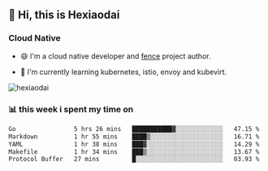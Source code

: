 ## 👋 Hi, this is Hexiaodai

### Cloud Native

- 😄 I'm a cloud native developer and [fence](https://github.com/hexiaodai/fence) project author.

- 🧐 I'm currently learning kubernetes, istio, envoy and kubevirt.

<!--
### 🐵 languages and tools

<code><img height="20" src="https://raw.githubusercontent.com/github/explore/80688e429a7d4ef2fca1e82350fe8e3517d3494d/topics/go/go.png"></code>
<code><img height="20" src="https://raw.githubusercontent.com/github/explore/80688e429a7d4ef2fca1e82350fe8e3517d3494d/topics/linux/linux.png"></code>
<code><img height="20" src="https://raw.githubusercontent.com/github/explore/01ea2a586e5da744792d0ccfce2f68b861f29301/topics/kubernetes/kubernetes.png"></code>
<code><img height="20" src="https://raw.githubusercontent.com/github/explore/80688e429a7d4ef2fca1e82350fe8e3517d3494d/topics/docker/docker.png"></code>
<code><img height="20" src="https://avatars.githubusercontent.com/u/23534644?s=200&v=4"></code>
<code><img height="20" src="https://avatars.githubusercontent.com/u/18700703?s=200&v=4"></code>
-->

<p align="left"> <img src="https://github-readme-stats.vercel.app/api?username=hexiaodai&show_icons=true" alt="hexiaodai" /> </p>

<!--
### 🎉 my open source software

[![GitHub](https://img.shields.io/github/stars/hexiaodai/fence?logo=github&labelColor=495867&color=495867)](https://github.com/hexiaodai/fence)


### 📈 my github stats

<p align="left"> <img src="https://github-readme-stats.vercel.app/api?username=hexiaodai&show_icons=true" alt="hexiaodai" /> </p>

-->

### 📊 this week i spent my time on
<!--START_SECTION:waka-->

```txt
Go                5 hrs 26 mins   ███████████▓░░░░░░░░░░░░░   47.15 %
Markdown          1 hr 55 mins    ████▒░░░░░░░░░░░░░░░░░░░░   16.71 %
YAML              1 hr 38 mins    ███▓░░░░░░░░░░░░░░░░░░░░░   14.29 %
Makefile          1 hr 34 mins    ███▒░░░░░░░░░░░░░░░░░░░░░   13.67 %
Protocol Buffer   27 mins         █░░░░░░░░░░░░░░░░░░░░░░░░   03.93 %
```

<!--END_SECTION:waka-->

<!-- ### 🚧 my todoist stats: -->

<!-- TODO-IST:START -->
<!-- 🌸  Completed 0 tasks today -->
<!-- ✅  Completed 833 pull requests so far -->

<!-- ✅  Completed 336 issues so far -->
<!-- TODO-IST:END -->
